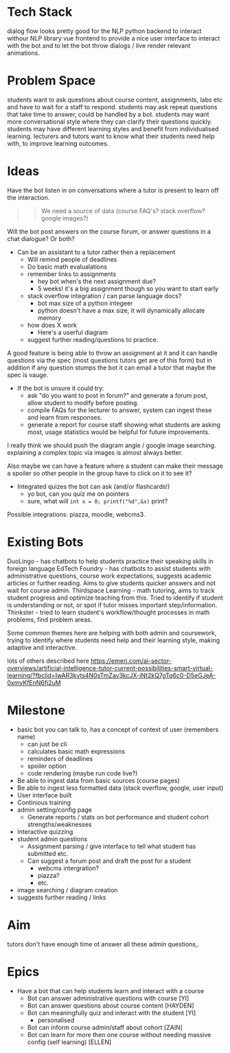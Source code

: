 # Tech Stack 
dialog flow looks pretty good for the NLP 
python backend to interact withour NLP library
vue frontend to provide a nice user interface to interact with the bot and to let the bot throw 
dialogs / live render relevant animations. 

# Problem Space
students want to ask questions about course content, assignments, labs etc and have to wait for a staff to respond.
students may ask repeat questions that take time to answer, could be handled by a bot.
students may want more conversational style where they can clarify their questions quickly.
students may have different learning styles and benefit from individualised learning.
lecturers and tutors want to know what their students need help with, to improve learning outcomes.


# Ideas 
Have the bot listen in on conversations where a tutor is present to learn off the interaction. 
>> We need a source of data (course FAQ's? stack overflow? google images?)

Will the bot post answers on the course forum, or answer questions in a chat dialogue? Or both?

- Can be an assistant to a tutor rather then a replacement
    - Will remind people of deadlines
    - Do basic math evalualations
    - remember links to assignments
        - hey bot when's the next assignment due?
        - 5 weeks! it's a big assignment though so you want to start early
    - stack overflow integration / can parse language docs?
        - bot max size of a python integeer
        - python doesn't have a max size, it will dynamically allocate memory
    - how does X work
        - Here's a userful diagram
    - suggest further reading/questions to practice.


A good feature is being able to throw an assignment at it and it can handle questions via the spec (most questions tutors get are of this form)
but in addition if any question stumps the bot it can email a tutor that maybe the spec is vauge.

- If the bot is unsure it could try:
     - ask "do you want to post in forum?" and generate a forum post, allow student to modify before posting.
     - compile FAQs for the lecturer to answer, system can ingest these and learn from responses.
     - generate a report for course staff showing what students are asking most, usage statistics would be helpful for future improvements.
 
I really think we should push the diagram angle / google image searching. explaining a 
complex topic via images is almost always better.

Also maybe we can have a feature where a student can make their message a spoiler so other people in the group 
have to click on it to see it?

- Integrated quizes the bot can ask (and/or flashcards!)
	- yo bot, can you quiz me on pointers
    - sure, what will `int x = 0; printf("%d",&x)` print?

Possible integrations: piazza, moodle, webcms3.  

# Existing Bots

DuoLingo - has chatbots to help students practice their speaking skills in foreign language
EdTech Foundry - has chatbots to assist students with administrative questions, course work expectations, suggests academic articles or 
further reading. Aims to give students quicker answers and not wait for course admin.
Thirdspace Learning - math tutoring, aims to track student progress and optimize teaching from this. Tried to identify if student is understanding
or not, or spot if tutor misses important step/information.
Thinkster - tried to learn student's workflow/thought processes in math problems, find problem areas.

Some common themes here are helping with both admin and coursework, trying to identify where students need help and their learning style, making 
adaptive and interactive.

lots of others described here https://emerj.com/ai-sector-overviews/artificial-intelligence-tutor-current-possibilities-smart-virtual-learning/?fbclid=IwAR3kvts4N0sTmZav3kcJX-jNt2kQ7gTq6c0-D5eGJeA-0xmyKfEnN6fj2uM

# Milestone 

- basic bot you can talk to, has a concept of context of user (remembers name)
    - can just be cli
    - calculates basic math expressions
    - reminders of deadlines
    - spoiler option
    - code rendering (maybe run code live?)
- Be able to ingest data from basic sources (course pages)
- Be able to ingest less formatted data (stack overflow, google, user input)
- User interface built
- Continious training 
- admin setting/config page
    - Generate reports / stats on bot performance and student cohort strengths/weaknesses
- Interactive quizzing
- student admin questions
    - Assignment parsing / give interface to tell what student has submitted etc. 
    - Can suggest a forum post and draft the post for a student
        - webcms intergration?
        - piazza?
        - etc.
- image searching / diagram creation
- suggests further reading / links 

# Aim 

tutors don't have enough time ot answer all these admin questions,. 

# Epics

- Have a bot that can help students learn and interact with a course 
    - Bot can answer administrative questions with course [YI]
    - Bot can answer questions about course content [HAYDEN]
    - Bot can meaningfully quiz and interact with the student [YI]
        - personalised
    - Bot can inform course admin/staff about cohort [ZAIN]
    - Bot can learn for more then one course without needing massive config (self learning) [ELLEN]